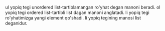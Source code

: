 ul yopiq tegi unordered list-tartiblamangan ro'yhat degan manoni beradi.
ol yopiq tegi ordered list-tartibli list dagan manoni anglatadi.
li yopiq tegi ro'yhatimizga yangi element qo'shadi.
li yopiq tegining manosi list deganidur.
